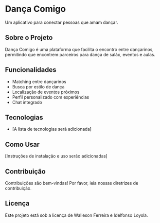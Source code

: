 # Dança Comigo

Um aplicativo para conectar pessoas que amam dançar.

## Sobre o Projeto

Dança Comigo é uma plataforma que facilita o encontro entre dançarinos, permitindo que encontrem parceiros para dança de salão, eventos e aulas.

## Funcionalidades

- Matching entre dançarinos
- Busca por estilo de dança
- Localização de eventos próximos
- Perfil personalizado com experiências
- Chat integrado

## Tecnologias

- [A lista de tecnologias será adicionada]

## Como Usar

[Instruções de instalação e uso serão adicionadas]

## Contribuição

Contribuições são bem-vindas! Por favor, leia nossas diretrizes de contribuição.

## Licença

Este projeto está sob a licença de Walleson Ferreira e Idelfonso Loyola.